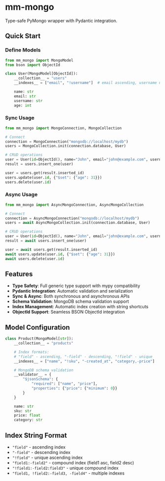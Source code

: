 # mm-mongo

Type-safe PyMongo wrapper with Pydantic integration.

## Quick Start

### Define Models

```python
from mm_mongo import MongoModel
from bson import ObjectId

class User(MongoModel[ObjectId]):
    __collection__ = "users"
    __indexes__ = ["email", "!username"]  # email ascending, username unique

    name: str
    email: str
    username: str
    age: int
```

### Sync Usage

```python
from mm_mongo import MongoConnection, MongoCollection

# Connect
connection = MongoConnection("mongodb://localhost/mydb")
users = MongoCollection.init(connection.database, User)

# CRUD operations
user = User(id=ObjectId(), name="John", email="john@example.com", username="john", age=30)
result = users.insert_one(user)

user = users.get(result.inserted_id)
users.update(user.id, {"$set": {"age": 31}})
users.delete(user.id)
```

### Async Usage

```python
from mm_mongo import AsyncMongoConnection, AsyncMongoCollection

# Connect
connection = AsyncMongoConnection("mongodb://localhost/mydb")
users = await AsyncMongoCollection.init(connection.database, User)

# CRUD operations
user = User(id=ObjectId(), name="John", email="john@example.com", username="john", age=30)
result = await users.insert_one(user)

user = await users.get(result.inserted_id)
await users.update(user.id, {"$set": {"age": 31}})
await users.delete(user.id)
```

## Features

- **Type Safety**: Full generic type support with mypy compatibility
- **Pydantic Integration**: Automatic validation and serialization
- **Sync & Async**: Both synchronous and asynchronous APIs
- **Schema Validation**: MongoDB schema validation support
- **Index Management**: Automatic index creation with string shortcuts
- **ObjectId Support**: Seamless BSON ObjectId integration

## Model Configuration

```python
class Product(MongoModel[str]):
    __collection__ = "products"

    # Index formats:
    # "field" - ascending, "-field" - descending, "!field" - unique
    __indexes__ = ["name", "!sku", "-created_at", "category,-price"]

    # MongoDB schema validation
    __validator__ = {
        "$jsonSchema": {
            "required": ["name", "price"],
            "properties": {"price": {"minimum": 0}}
        }
    }

    name: str
    sku: str
    price: float
    category: str
```

## Index String Format

- `"field"` - ascending index
- `"-field"` - descending index
- `"!field"` - unique ascending index
- `"field1:-field2"` - compound index (field1 asc, field2 desc)
- `"!field1:-field2:field3"` - unique compound index
- `"field1, !field2:-field3, -field4"` - multiple indexes
